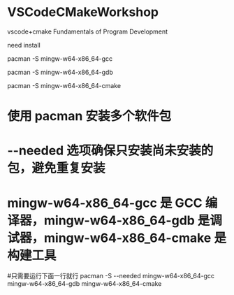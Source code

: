 # VSCodeCMakeWorkshop
vscode+cmake Fundamentals of Program Development

<!-- use msys2 -->
need install 

<!-- gcc编译器 -->
pacman -S mingw-w64-x86_64-gcc

<!-- gdb调试器 -->
pacman -S mingw-w64-x86_64-gdb

<!-- cmake -->
pacman -S mingw-w64-x86_64-cmake

# 使用 pacman 安装多个软件包
# --needed 选项确保只安装尚未安装的包，避免重复安装
# mingw-w64-x86_64-gcc 是 GCC 编译器，mingw-w64-x86_64-gdb 是调试器，mingw-w64-x86_64-cmake 是构建工具
#只需要运行下面一行就行
pacman -S --needed mingw-w64-x86_64-gcc mingw-w64-x86_64-gdb mingw-w64-x86_64-cmake


